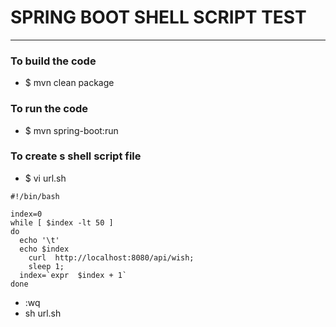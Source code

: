 # SPRING BOOT SHELL SCRIPT TEST 

---

### To build the code 
* $ mvn clean package 

### To run the code 
* $ mvn spring-boot:run 

### To create s shell script file 
* $ vi url.sh 
```    
#!/bin/bash

index=0
while [ $index -lt 50 ]
do
  echo '\t'
  echo $index
    curl  http://localhost:8080/api/wish;
    sleep 1;
  index=`expr  $index + 1`
done

```
* :wq 
* sh url.sh 